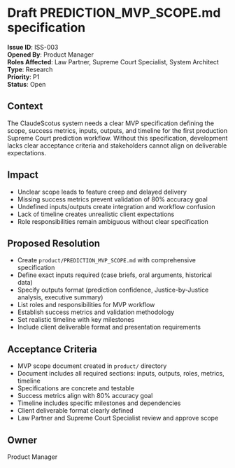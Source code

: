 # Draft PREDICTION_MVP_SCOPE.md specification
**Issue ID**: ISS-003  
**Opened By**: Product Manager  
**Roles Affected**: Law Partner, Supreme Court Specialist, System Architect  
**Type**: Research  
**Priority**: P1  
**Status**: Open  

## Context  
The ClaudeScotus system needs a clear MVP specification defining the scope, success metrics, inputs, outputs, and timeline for the first production Supreme Court prediction workflow. Without this specification, development lacks clear acceptance criteria and stakeholders cannot align on deliverable expectations.

## Impact  
- Unclear scope leads to feature creep and delayed delivery
- Missing success metrics prevent validation of 80% accuracy goal
- Undefined inputs/outputs create integration and workflow confusion
- Lack of timeline creates unrealistic client expectations
- Role responsibilities remain ambiguous without clear specification

## Proposed Resolution  
* Create `product/PREDICTION_MVP_SCOPE.md` with comprehensive specification
* Define exact inputs required (case briefs, oral arguments, historical data)
* Specify outputs format (prediction confidence, Justice-by-Justice analysis, executive summary)
* List roles and responsibilities for MVP workflow
* Establish success metrics and validation methodology
* Set realistic timeline with key milestones
* Include client deliverable format and presentation requirements

## Acceptance Criteria  
- MVP scope document created in `product/` directory
- Document includes all required sections: inputs, outputs, roles, metrics, timeline
- Specifications are concrete and testable
- Success metrics align with 80% accuracy goal
- Timeline includes specific milestones and dependencies
- Client deliverable format clearly defined
- Law Partner and Supreme Court Specialist review and approve scope

## Owner  
Product Manager